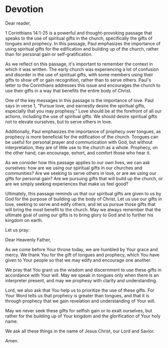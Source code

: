 # Devotion

Dear reader,

1 Corinthians 14:1-25 is a powerful and thought-provoking passage that speaks to the use of spiritual gifts in the church, specifically the gifts of tongues and prophecy. In this passage, Paul emphasizes the importance of using spiritual gifts for the edification and building up of the church, rather than for personal gain or self-gratification.

As we reflect on this passage, it's important to remember the context in which it was written. The early church was experiencing a lot of confusion and disorder in the use of spiritual gifts, with some members using their gifts to show off or gain recognition, rather than to serve others. Paul's letter to the Corinthians addresses this issue and encourages the church to use their gifts in a way that benefits the entire body of Christ.

One of the key messages in this passage is the importance of love. Paul says in verse 1, "Pursue love, and earnestly desire the spiritual gifts, especially that you may prophesy." Love should be at the forefront of all our actions, including the use of spiritual gifts. We should desire spiritual gifts not to elevate ourselves, but to serve others in love.

Additionally, Paul emphasizes the importance of prophecy over tongues, as prophecy is more beneficial for the edification of the church. Tongues can be useful for personal prayer and communication with God, but without interpretation, they are of little use to the church as a whole. Prophecy, on the other hand, can encourage, exhort, and comfort those who hear it.

As we consider how this passage applies to our own lives, we can ask ourselves: how are we using our spiritual gifts in our churches and communities? Are we seeking to serve others in love, or are we using our gifts for personal gain? Are we pursuing gifts that will build up the church, or are we simply seeking experiences that make us feel good?

Ultimately, this passage reminds us that our spiritual gifts are given to us by God for the purpose of building up the body of Christ. Let us use our gifts in love, seeking to serve and edify others, and let us pursue those gifts that will bring the most benefit to the church. May we always remember that the ultimate goal of using our gifts is to bring glory to God and to further his kingdom on earth.

Let us pray: 

Dear Heavenly Father,

As we come before Your throne today, we are humbled by Your grace and mercy. We thank You for the gift of tongues and prophecy, which You have given to Your people so that we may edify and encourage one another.

We pray that You grant us the wisdom and discernment to use these gifts in accordance with Your will. May we speak in tongues only when there is an interpreter present, and may we prophesy with clarity and understanding.

Lord, we also ask that You help us to prioritize the use of these gifts. For Your Word tells us that prophecy is greater than tongues, and that it is through prophecy that we gain revelation and understanding of Your will.

May we never seek these gifts for selfish gain or to exalt ourselves, but rather for the building up of Your kingdom and the glorification of Your holy name.

We ask all these things in the name of Jesus Christ, our Lord and Savior.

Amen.